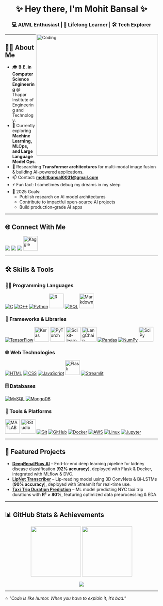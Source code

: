 <h1 align="center">✨ Hey there, I'm Mohit Bansal ✨</h1>
<h3 align="center">💻 AI/ML Enthusiast | 🚀 Lifelong Learner | 🛠 Tech Explorer</h3>

<img align="right" alt="Coding" width="400" src="https://miro.medium.com/max/1360/1*IRGHmiGsa16stedQvIaZfw.gif">

---

## 👨‍💻 About Me
- 🎓 **B.E. in Computer Science Engineering** @ Thapar Institute of Engineering and Technology.
- 🌱 Currently exploring **Machine Learning, MLOps, and Large Language Model Ops**.
- 🔭 Researching **Transformer architectures** for multi-modal image fusion & building AI-powered applications.
- 📫 Contact: **mohitbansal0031@gmail.com**  
- ⚡ Fun fact: I sometimes debug my dreams in my sleep  
- 🎯 2025 Goals:
  - Publish research on AI model architectures
  - Contribute to impactful open-source AI projects
  - Build production-grade AI apps

---

## 🌐 Connect With Me
<p align="left">
<a href="https://twitter.com/mohit_bansal31" target="_blank"><img src="https://img.icons8.com/color/48/twitter--v1.png"/></a>
<a href="https://linkedin.com/in/mohitbansal31" target="_blank"><img src="https://img.icons8.com/color/48/linkedin.png"/></a>
<a href="mailto:mohitbansal0031@gmail.com" target="_blank"><img src="https://img.icons8.com/color/48/gmail-new.png"/></a>
<!-- <a href="https://leetcode.com/u/mohitbansal0031/" target="_blank"><img src="https://img.icons8.com/external-tal-revivo-shadow-tal-revivo/48/external-level-up-your-coding-skills-and-quickly-land-a-job-logo-shadow-tal-revivo.png"/></a>-->
<a href="[https://www.kaggle.com/docs](https://www.kaggle.com/mohitbansal31s)" target="_blank"><img src="https://upload.wikimedia.org/wikipedia/commons/7/7c/Kaggle_logo.png" width="48" height="48" alt="Kaggle"/></a>
</a>
</p>

---

## 🛠️ Skills & Tools

### 👨‍💻 Programming Languages
<p>
    <a href="https://en.wikipedia.org/wiki/C_(programming_language)" target="_blank"><img src="https://img.icons8.com/color/48/c-programming.png" alt="C"/></a>
    <a href="https://isocpp.org/" target="_blank"><img src="https://img.icons8.com/color/48/c-plus-plus-logo.png" alt="C++"/></a>
    <a href="https://www.python.org/doc/" target="_blank"><img src="https://img.icons8.com/color/48/python.png" alt="Python"/></a>
<a href="https://www.r-project.org/other-docs.html" target="_blank"><img src="https://upload.wikimedia.org/wikipedia/commons/1/1b/R_logo.svg" width="48" height="48" alt="R"/></a>
    <a href="https://dev.mysql.com/doc/refman/8.0/en/" target="_blank"><img src="https://img.icons8.com/ios-filled/48/4479A1/sql.png" alt="SQL"/></a>
    <a href="https://www.markdownguide.org/" target="_blank"><img src="https://upload.wikimedia.org/wikipedia/commons/4/48/Markdown-mark.svg" width="48" height="48" alt="Markdown"/></a>
</p>

### 🧰 Frameworks & Libraries
<p>
    <a href="https://www.tensorflow.org/learn" target="_blank"><img src="https://img.icons8.com/color/48/tensorflow.png" alt="TensorFlow"/></a>
    <a href="https://keras.io/" target="_blank"><img src="https://upload.wikimedia.org/wikipedia/commons/a/ae/Keras_logo.svg" width="48" height="48" alt="Keras"/></a>
    <a href="https://pytorch.org/docs/stable/index.html" target="_blank"><img src="https://upload.wikimedia.org/wikipedia/commons/1/10/PyTorch_logo_icon.svg" width="48" height="48" alt="PyTorch"/></a>
    <a href="https://scikit-learn.org/stable/user_guide.html" target="_blank"><img src="https://upload.wikimedia.org/wikipedia/commons/0/05/Scikit_learn_logo_small.svg" width="48" height="48" alt="Scikit-learn"/></a>
    <a href="https://www.langchain.com/" target="_blank"><img src="https://avatars.githubusercontent.com/u/126733545?s=200&v=4" width="48" height="48" alt="LangChain"/></a>
    <a href="https://pandas.pydata.org/docs/" target="_blank"><img src="https://img.icons8.com/color/48/pandas.png" alt="Pandas"/></a>
    <a href="https://numpy.org/doc/" target="_blank"><img src="https://img.icons8.com/color/48/numpy.png" alt="NumPy"/></a>
    <a href="https://scipy.org/docs.html" target="_blank"><img src="https://upload.wikimedia.org/wikipedia/commons/b/b2/SCIPY_2.svg" width="48" height="48" alt="SciPy"/></a>
</p>

### 🌐 Web Technologies
<p>
    <a href="https://developer.mozilla.org/en-US/docs/Web/HTML" target="_blank"><img src="https://img.icons8.com/color/48/html-5.png" alt="HTML"/></a>
    <a href="https://developer.mozilla.org/en-US/docs/Web/CSS" target="_blank"><img src="https://img.icons8.com/color/48/css3.png" alt="CSS"/></a>
    <a href="https://developer.mozilla.org/en-US/docs/Web/JavaScript" target="_blank"><img src="https://img.icons8.com/color/48/javascript--v1.png" alt="JavaScript"/></a>
    <a href="https://flask.palletsprojects.com/en/3.0.x/" target="_blank"><img src="https://upload.wikimedia.org/wikipedia/commons/3/3c/Flask_logo.svg" width="48" height="48" alt="Flask"/></a>
    <a href="https://docs.streamlit.io/" target="_blank"><img src="https://img.icons8.com/color/48/streamlit.png" alt="Streamlit"/></a>
</p>

### 🗄 Databases
<p>
    <a href="https://dev.mysql.com/doc/" target="_blank"><img src="https://img.icons8.com/color/48/mysql-logo.png" alt="MySQL"/></a>
    <a href="https://www.mongodb.com/docs/" target="_blank"><img src="https://img.icons8.com/color/48/mongodb.png" alt="MongoDB"/></a>
</p>

### 🔧 Tools & Platforms
<p>
    <a href="https://in.mathworks.com/help/matlab/" target="_blank"><img src="https://upload.wikimedia.org/wikipedia/commons/2/21/Matlab_Logo.png" width="48" height="48" alt="MATLAB"/></a>
    <a href="https://posit.co/download/rstudio-desktop/" target="_blank"><img src="https://upload.wikimedia.org/wikipedia/commons/d/d0/RStudio_logo_flat.svg" width="48" height="48" alt="RStudio"/></a>
    <a href="https://git-scm.com/doc" target="_blank"><img src="https://img.icons8.com/color/48/git.png" alt="Git"/></a>
    <a href="https://docs.github.com/en" target="_blank"><img src="https://img.icons8.com/color/48/github--v1.png" alt="GitHub"/></a>
    <a href="https://docs.docker.com/" target="_blank"><img src="https://img.icons8.com/color/48/docker.png" alt="Docker"/></a>
    <a href="https://aws.amazon.com/documentation/" target="_blank"><img src="https://img.icons8.com/color/48/amazon-web-services.png" alt="AWS"/></a>
    <a href="https://www.linux.org/docs/" target="_blank"><img src="https://img.icons8.com/color/48/linux--v1.png" alt="Linux"/></a>
    <a href="https://jupyter.org/documentation" target="_blank"><img src="https://img.icons8.com/fluency/48/jupyter.png" alt="Jupyter"/></a>
</p>


---

## 🚀 Featured Projects
- **[DeepRenalFlow AI](https://github.com/Mohit-Bansal-31/DeepRenalFlow_AI)** – End-to-end deep learning pipeline for kidney disease classification (**92% accuracy**), deployed with Flask & Docker, integrated with MLflow & DVC.  
- **[LipNet Transcriber](https://github.com/Mohit-Bansal-31/LipNet_Transcriber)** – Lip-reading model using 3D ConvNets & Bi-LSTMs (**90% accuracy**), deployed with Streamlit for real-time use.  
- **[Taxi Trip Duration Prediction](https://github.com/Mohit-Bansal-31/Taxi_Trip_Prediction)** – ML model predicting NYC taxi trip durations with **R² > 80%**, featuring optimized data preprocessing & EDA.

---

## 📊 GitHub Stats & Achievements
<p align="center">
<img src="https://github-readme-stats.vercel.app/api?username=mohit-bansal-31&show_icons=true&theme=tokyonight" height="165"/>
<img src="https://github-readme-streak-stats.herokuapp.com/?user=mohit-bansal-31&theme=tokyonight" height="165"/>
</p>
<p align="center">
<img src="https://github-profile-trophy.vercel.app/?username=mohit-bansal-31&theme=onedark&no-frame=true&row=1&column=6"/>
</p>

---

⭐ *"Code is like humor. When you have to explain it, it’s bad."*  
